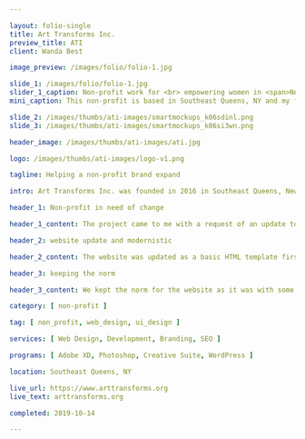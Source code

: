 ```yaml
---

layout: folio-single
title: Art Transforms Inc.
preview_title: ATI
client: Wanda Best

image_preview: /images/folio/folio-1.jpg

slide_1: /images/folio/folio-1.jpg
slider_1_caption: Non-profit work for <br> empowering women in <span>New York</span> <br> art galleries
mini_caption: This non-profit is based in Southeast Queens, NY and my first non-profit project off of Taproot+. Their goal is to empower women that has been in domestic abuse situations and use art to help them express that.

slide_2: /images/thumbs/ati-images/smartmockups_k06sdinl.png
slide_3: /images/thumbs/ati-images/smartmockups_k06si3wn.png

header_image: /images/thumbs/ati-images/ati.jpg

logo: /images/thumbs/ati-images/logo-v1.png

tagline: Helping a non-profit brand expand

intro: Art Transforms Inc. was founded in 2016 in Southeast Queens, New York City as a way to help people with trauma in free art classes and showcasing their talent. Naturally this was a touchup of branding. The original site was a bit in need of a redesign to match their needs. Something simple, but still artistic and unique. Although the site has gone back to their original design due to their request, the update of some content area points has made an increase for them overall.

header_1: Non-profit in need of change

header_1_content: The project came to me with a request of an update to their overal site design. I came up with concept of changing the overal structure to being a more open spaced feel to be welcoming. I focused on the color structure that they choose as their primary for the call to action buttons. The color of the blue and purple was my main focus for the colors in their theme with white being the primary background used. The design took around a week to finalize and get down to a unified look and flow.

header_2: website update and modernistic

header_2_content: The website was updated as a basic HTML template first to test out the capabilities with the Bootstrap framework that I was going to use for them. I built it into a full test website in around a week time and was getting it ready for transfer until we decided to stick with the current design and utilize that instead with a content update and change of some sections. Before we did that, I tested out the analytics for the new website structure and speed to show an increase of 45% from what it was a month prior, an increase in users by 22%, and overall a nice 33.5%.

header_3: keeping the norm

header_3_content: We kept the norm for the website as it was with some changes here and there. I installed an optimization plugin to help with the content and images. I have it run on a constant optimization since their service runs through GoDaddy and it is setup for optimization for their site.

category: [ non-profit ]

tag: [ non_profit, web_design, ui_design ]

services: [ Web Design, Development, Branding, SEO ]

programs: [ Adobe XD, Photoshop, Creative Suite, WordPress ]

location: Southeast Queens, NY

live_url: https://www.arttransforms.org
live_text: arttransforms.org

completed: 2019-10-14

---
```

